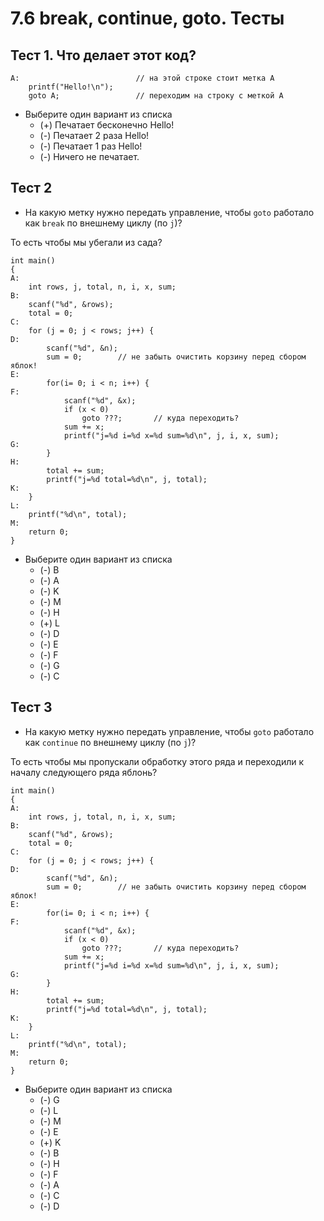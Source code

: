 # 7.6 break, continue, goto. Тесты

## Тест 1. Что делает этот код?

```// листинг 1
A:                          // на этой строке стоит метка А
    printf("Hello!\n");
    goto A;                 // переходим на строку с меткой А
```

* Выберите один вариант из списка
  * (+) Печатает бесконечно Hello!
  * (-) Печатает 2 раза Hello!
  * (-) Печатает 1 раз Hello!
  * (-) Ничего не печатает.

## Тест 2

* На какую метку нужно передать управление, чтобы `goto` работало как `break` по внешнему циклу (по `j`)?  

То есть чтобы мы убегали из сада?  

```// листинг 2
int main()
{
A:  
    int rows, j, total, n, i, x, sum;
B:  
    scanf("%d", &rows);
    total = 0;
C:  
    for (j = 0; j < rows; j++) {
D:
        scanf("%d", &n);
        sum = 0;        // не забыть очистить корзину перед сбором яблок!
E:
        for(i= 0; i < n; i++) {
F:          
            scanf("%d", &x);
            if (x < 0)
                goto ???;       // куда переходить?
            sum += x;
            printf("j=%d i=%d x=%d sum=%d\n", j, i, x, sum);
G:          
        }
H:      
        total += sum;
        printf("j=%d total=%d\n", j, total);
K:      
    }   
L:  
    printf("%d\n", total);
M:  
    return 0;
}
```

* Выберите один вариант из списка
  * (-) B
  * (-) A
  * (-) K
  * (-) M
  * (-) H
  * (+) L
  * (-) D
  * (-) E
  * (-) F
  * (-) G
  * (-) C

## Тест 3

* На какую метку нужно передать управление, чтобы `goto` работало как `continue` по внешнему циклу (по `j`)?

То есть чтобы мы пропускали обработку этого ряда и переходили к началу следующего ряда яблонь?  

```// листинг 3
int main()
{
A:  
    int rows, j, total, n, i, x, sum;
B:  
    scanf("%d", &rows);
    total = 0;
C:  
    for (j = 0; j < rows; j++) {
D:
        scanf("%d", &n);
        sum = 0;        // не забыть очистить корзину перед сбором яблок!
E:
        for(i= 0; i < n; i++) {
F:          
            scanf("%d", &x);
            if (x < 0)
                goto ???;       // куда переходить?
            sum += x;
            printf("j=%d i=%d x=%d sum=%d\n", j, i, x, sum);
G:          
        }
H:      
        total += sum;
        printf("j=%d total=%d\n", j, total);
K:      
    }   
L:  
    printf("%d\n", total);
M:  
    return 0;
}
```

* Выберите один вариант из списка
  * (-) G
  * (-) L
  * (-) M
  * (-) E
  * (+) K
  * (-) B
  * (-) H
  * (-) F
  * (-) A
  * (-) C
  * (-) D

